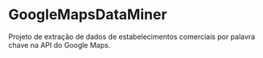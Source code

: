 # GoogleMapsDataMiner
Projeto de extração de dados de estabelecimentos comerciais por palavra chave na API do Google Maps.
